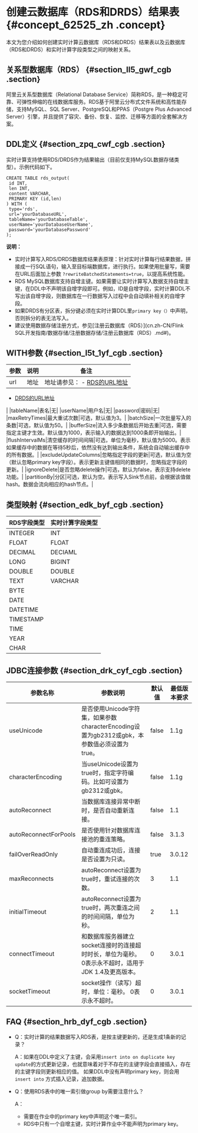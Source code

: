 # 创建云数据库（RDS和DRDS）结果表 {#concept_62525_zh .concept}

本文为您介绍如何创建实时计算云数据库（RDS和DRDS）结果表以及云数据库（RDS和DRDS）和实时计算字段类型之间的映射关系。

## 关系型数据库（RDS） {#section_ll5_gwf_cgb .section}

阿里云关系型数据库（Relational Database Service）简称RDS，是一种稳定可靠、可弹性伸缩的在线数据库服务。RDS基于阿里云分布式文件系统和高性能存储，支持MySQL、SQL Server、PostgreSQL和PPAS（Postgre Plus Advanced Server）引擎，并且提供了容灾、备份、恢复、监控、迁移等方面的全套解决方案。

## DDL定义 {#section_zpq_cwf_cgb .section}

实时计算支持使用RDS/DRDS作为结果输出（目前仅支持MySQL数据存储类型）。示例代码如下。

```language-sql
CREATE TABLE rds_output(
 id INT,
 len INT,
 content VARCHAR,
 PRIMARY KEY (id,len)
) WITH (
 type='rds',
 url='yourDatabaseURL',
 tableName='yourDatabaseTable',
 userName='yourDatabaseUserName',
 password='yourDatabasePassword'
);        
```

**说明：** 

-   实时计算写入RDS/DRDS数据库结果表原理：针对实时计算每行结果数据，拼接成一行SQL语句，输入至目标端数据库，进行执行。如果使用批量写，需要在URL后面加上参数 `?rewriteBatchedStatements=true`，以提高系统性能。
-   RDS MySQL数据库支持自增主键。如果需要让实时计算写入数据支持自增主键，在DDL中不声明该自增字段即可。例如，ID是自增字段，实时计算DDL不写出该自增字段，则数据库在一行数据写入过程中会自动填补相关的自增字段。
-   如果DRDS有分区表，拆分键必须在实时计算DDL里`primary key（）`中声明，否则拆分的表无法写入。
-   建议使用数据存储注册方式，参见[注册云数据库（RDS）](cn.zh-CN/Flink SQL开发指南/数据存储/注册数据存储/注册云数据库（RDS）.md#)。

## WITH参数 {#section_l5t_1yf_cgb .section}

|参数|说明|备注|
|--|--|--|
|url|地址|地址请参见： -   [RDS的URL地址](https://help.aliyun.com/document_detail/26128.html?spm=5176.doc43185.6.581.rxQuNz)
-   [DRDS的URL地址](https://help.aliyun.com/document_detail/56494.html)

 |
|tableName|表名|无|
|userName|用户名|无|
|password|密码|无|
|maxRetryTimes|最大重试次数|可选，默认值为3。|
|batchSize|一次批量写入的条数|可选，默认值为50。|
|bufferSize|流入多少条数据后开始去重|可选，需要指定主键才生效。默认值为1000，表示输入的数据达到1000条即开始输出。|
|flushIntervalMs|清空缓存的时间间隔|可选，单位为毫秒，默认值为5000。表示如果缓存中的数据在等待5秒后，依然没有达到输出条件，系统会自动输出缓存中的所有数据。|
|excludeUpdateColumns|忽略指定字段的更新|可选，默认值为空（默认忽略primary key字段）。表示更新主键值相同的数据时，忽略指定字段的更新。|
|ignoreDelete|是否忽略delete操作|可选，默认为false，表示支持delete功能。|
|partitionBy|分区|可选，默认为空。表示写入Sink节点前，会根据该值做hash。数据会流向相应的hash节点。|

## 类型映射 {#section_edk_byf_cgb .section}

|RDS字段类型|实时计算字段类型|
|-------|--------|
|INTEGER|INT|
|FLOAT|FLOAT|
|DECIMAL|DECIAML|
|LONG|BIGINT|
|DOUBLE|DOUBLE|
|TEXT|VARCHAR|
|BYTE|
|DATE|
|DATETIME|
|TIMESTAMP|
|TIME|
|YEAR|
|CHAR|

## JDBC连接参数 {#section_drk_cyf_cgb .section}

|参数名称|参数说明|默认值|最低版本要求|
|----|----|---|------|
|useUnicode|是否使用Unicode字符集，如果参数characterEncoding设置为gb2312或gbk，本参数值必须设置为true。|false|1.1g|
|characterEncoding|当useUnicode设置为true时，指定字符编码。比如可设置为gb2312或gbk。|false|1.1g|
|autoReconnect|当数据库连接异常中断时，是否自动重新连接。|false|1.1|
|autoReconnectForPools|是否使用针对数据库连接池的重连策略。|false|3.1.3|
|failOverReadOnly|自动重连成功后，连接是否设置为只读。|true|3.0.12|
|maxReconnects|autoReconnect设置为true时，重试连接的次数。|3|1.1|
|initialTimeout|autoReconnect设置为true时，两次重连之间的时间间隔，单位为秒。|2|1.1|
|connectTimeout|和数据库服务器建立socket连接时的连接超时时长，单位为毫秒。 0表示永不超时，适用于JDK 1.4及更高版本。|0|3.0.1|
|socketTimeout|socket操作（读写）超时，单位：毫秒。 0表示永不超时。|0|3.0.1|

## FAQ {#section_hrb_dyf_cgb .section}

-   Q：实时计算的结果数据写入RDS表，是按主键更新的，还是生成1条新的记录？

    A：如果在DDL中定义了主键，会采用`insert into on duplicate key update`的方式更新记录，也就意味着对于不存在的主键字段会直接插入，存在的主键字段则更新相应的值。 如果DDL中没有声明primary key，则会用`insert into` 方式插入记录，追加数据。

-   Q：使用RDS表中的唯一索引做group by需要注意什么？

    A：

    -   需要在作业中的primary key中声明这个唯一索引。
    -   RDS中只有一个自增主键，实时计算作业中不能声明为primary key。

